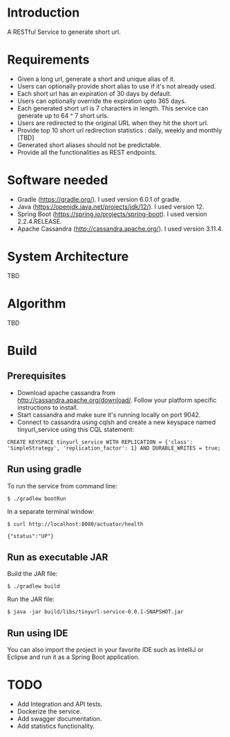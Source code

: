 # Introduction

A RESTful Service to generate short url. 

# Requirements 
- Given a long url, generate a short and unique alias of it.
- Users can optionally provide short alias to use if it's not already used.
- Each short url has an expiration of 30 days by default. 
- Users can optionally override the expiration upto 365 days. 
- Each generated short url is 7 characters in length. This service can generate up to 64 ^ 7 short urls.
- Users are redirected to the original URL when they hit the short url.
- Provide top 10 short url redirection statistics : daily, weekly and monthly [TBD]
- Generated short aliases should not be predictable.
- Provide all the functionalities as REST endpoints.

# Software needed
- Gradle (https://gradle.org/). I used version 6.0.1 of gradle.
- Java (https://openjdk.java.net/projects/jdk/12/). I used version 12.
- Spring Boot (https://spring.io/projects/spring-boot). I used version 2.2.4.RELEASE.
- Apache Cassandra (http://cassandra.apache.org/). I used version 3.11.4.

# System Architecture
TBD

# Algorithm
TBD

# Build
## Prerequisites
- Download apache cassandra from http://cassandra.apache.org/download/. Follow your platform specific instructions to install.
- Start cassandra and make sure it's running locally on port 9042.
- Connect to cassandra using cqlsh and create a new keyspace named tinyurl_service using this CQL statement:
```
CREATE KEYSPACE tinyurl_service WITH REPLICATION = {'class': 'SimpleStrategy', 'replication_factor': 1} AND DURABLE_WRITES = true;
```
## Run using gradle
To run the service from command line:
```
$ ./gradlew bootRun
```
In a separate terminal window:
```
$ curl http://localhost:8080/actuator/health
  
{"status":"UP"}
```
## Run as executable JAR
Build the JAR file:
```
$ ./gradlew build
```
Run the JAR file:
```
$ java -jar build/libs/tinyurl-service-0.0.1-SNAPSHOT.jar
```

## Run using IDE
You can also import the project in your favorite IDE such as IntelliJ or Eclipse and run it as a Spring Boot application.

# TODO
- Add Integration and API tests.
- Dockerize the service.
- Add swagger documentation.
- Add statistics functionality.





